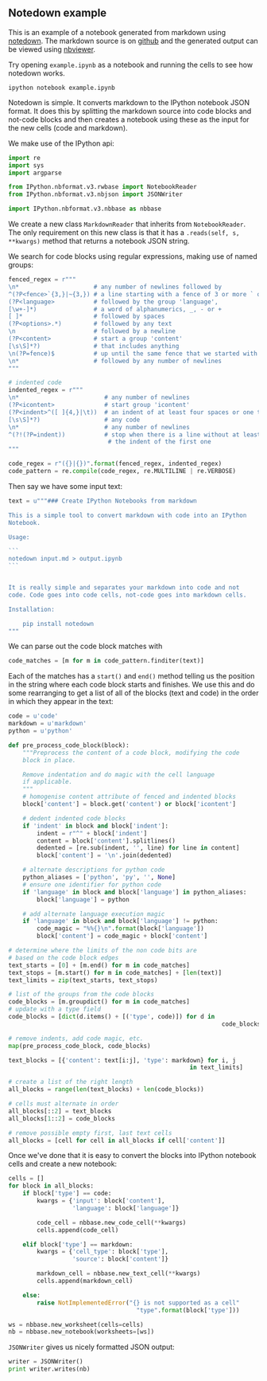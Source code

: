 Notedown example
----------------

This is an example of a notebook generated from markdown using
[notedown]. The markdown source is on [github] and the generated
output can be viewed using [nbviewer].

[notedown]: http://github.com/aaren/notedown
[github]: https://github.com/aaren/notedown/blob/master/example.md
[nbviewer]: http://nbviewer.ipython.org/github/aaren/notedown/blob/master/example.ipynb

Try opening `example.ipynb` as a notebook and running the cells to
see how notedown works.

    ipython notebook example.ipynb 

Notedown is simple. It converts markdown to the IPython notebook
JSON format. It does this by splitting the markdown source into code
blocks and not-code blocks and then creates a notebook using these
as the input for the new cells (code and markdown).

We make use of the IPython api:

```python
import re
import sys
import argparse

from IPython.nbformat.v3.rwbase import NotebookReader
from IPython.nbformat.v3.nbjson import JSONWriter

import IPython.nbformat.v3.nbbase as nbbase
```

We create a new class `MarkdownReader` that inherits from
`NotebookReader`. The only requirement on this new class is that it
has a `.reads(self, s, **kwargs)` method that returns a notebook
JSON string.

We search for code blocks using regular expressions, making use of
named groups:

```python
fenced_regex = r"""
\n*                     # any number of newlines followed by
^(?P<fence>`{3,}|~{3,}) # a line starting with a fence of 3 or more ` or ~
(?P<language>           # followed by the group 'language',
[\w+-]*)                # a word of alphanumerics, _, - or +
[ ]*                    # followed by spaces
(?P<options>.*)         # followed by any text
\n                      # followed by a newline
(?P<content>            # start a group 'content'
[\s\S]*?)               # that includes anything
\n(?P=fence)$           # up until the same fence that we started with
\n*                     # followed by any number of newlines
"""

# indented code
indented_regex = r"""
\n*                        # any number of newlines
(?P<icontent>              # start group 'icontent'
(?P<indent>^([ ]{4,}|\t))  # an indent of at least four spaces or one tab
[\s\S]*?)                  # any code
\n*                        # any number of newlines
^(?!(?P=indent))           # stop when there is a line without at least
                            # the indent of the first one
"""

code_regex = r"({}|{})".format(fenced_regex, indented_regex)
code_pattern = re.compile(code_regex, re.MULTILINE | re.VERBOSE)
```

Then say we have some input text:

````python
text = u"""### Create IPython Notebooks from markdown

This is a simple tool to convert markdown with code into an IPython
Notebook.

Usage:

```
notedown input.md > output.ipynb
```


It is really simple and separates your markdown into code and not
code. Code goes into code cells, not-code goes into markdown cells.

Installation:

    pip install notedown
"""
````

We can parse out the code block matches with 

```python
code_matches = [m for m in code_pattern.finditer(text)]
```

Each of the matches has a `start()` and `end()` method telling us
the position in the string where each code block starts and
finishes. We use this and do some rearranging to get a list of all
of the blocks (text and code) in the order in which they appear in
the text:

```python
code = u'code'
markdown = u'markdown'
python = u'python'

def pre_process_code_block(block):
    """Preprocess the content of a code block, modifying the code
    block in place.

    Remove indentation and do magic with the cell language
    if applicable.
    """
    # homogenise content attribute of fenced and indented blocks
    block['content'] = block.get('content') or block['icontent']

    # dedent indented code blocks
    if 'indent' in block and block['indent']:
        indent = r"^" + block['indent']
        content = block['content'].splitlines()
        dedented = [re.sub(indent, '', line) for line in content]
        block['content'] = '\n'.join(dedented)

    # alternate descriptions for python code
    python_aliases = ['python', 'py', '', None]
    # ensure one identifier for python code
    if 'language' in block and block['language'] in python_aliases:
        block['language'] = python

    # add alternate language execution magic
    if 'language' in block and block['language'] != python:
        code_magic = "%%{}\n".format(block['language'])
        block['content'] = code_magic + block['content']

# determine where the limits of the non code bits are
# based on the code block edges
text_starts = [0] + [m.end() for m in code_matches]
text_stops = [m.start() for m in code_matches] + [len(text)]
text_limits = zip(text_starts, text_stops)

# list of the groups from the code blocks
code_blocks = [m.groupdict() for m in code_matches]
# update with a type field
code_blocks = [dict(d.items() + [('type', code)]) for d in
                                                            code_blocks]

# remove indents, add code magic, etc.
map(pre_process_code_block, code_blocks)

text_blocks = [{'content': text[i:j], 'type': markdown} for i, j
                                                   in text_limits]

# create a list of the right length
all_blocks = range(len(text_blocks) + len(code_blocks))

# cells must alternate in order
all_blocks[::2] = text_blocks
all_blocks[1::2] = code_blocks

# remove possible empty first, last text cells
all_blocks = [cell for cell in all_blocks if cell['content']]
```

Once we've done that it is easy to convert the blocks into IPython
notebook cells and create a new notebook:

```python
cells = []
for block in all_blocks:
    if block['type'] == code:
        kwargs = {'input': block['content'],
                  'language': block['language']}

        code_cell = nbbase.new_code_cell(**kwargs)
        cells.append(code_cell)

    elif block['type'] == markdown:
        kwargs = {'cell_type': block['type'],
                  'source': block['content']}

        markdown_cell = nbbase.new_text_cell(**kwargs)
        cells.append(markdown_cell)

    else:
        raise NotImplementedError("{} is not supported as a cell"
                                    "type".format(block['type']))

ws = nbbase.new_worksheet(cells=cells)
nb = nbbase.new_notebook(worksheets=[ws])
```

`JSONWriter` gives us nicely formatted JSON output:

```python
writer = JSONWriter()
print writer.writes(nb)
```
